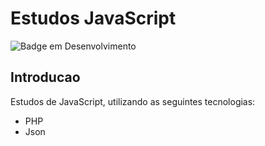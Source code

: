 # Estudos JavaScript
![Badge em Desenvolvimento](https://img.shields.io/static/v1?label=STATUS&message=FINALIZADO&color=GREEN&style=for-the-badge)
## Introducao
Estudos de JavaScript, utilizando as seguintes tecnologias:
* PHP 
* Json